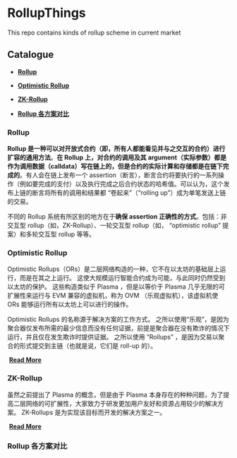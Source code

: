 # RollupThings

This repo contains kinds of rollup scheme in current market

## Catalogue

- [**Rollup**](#Rollup)

- [**Optimistic Rollup**](#Optimistic-Rollup)
- [**ZK-Rollup**](#ZK-Rollup)
- [**Rollup 各方案对比**](#Rollup-各方案对比)

### Rollup

**Rollup 是一种可以对开放式合约（即，所有人都能看见并与之交互的合约）进行扩容的通用方法**。**在 Rollup 上，对合约的调用及其 argument（实际参数）都是作为调用数据（calldata）写在链上的，但是合约的实际计算和存储都是在链下完成的**。有人会在链上发布一个 assertion（断言），断言合约将要执行的一系列操作（例如要完成的支付）以及执行完成之后合约状态的哈希值。可以认为，这个发布上链的断言将所有的调用和结果都 “卷起来”（“rolling up”）成为单笔发送上链的交易。

不同的 Rollup 系统有所区别的地方在于**确保 assertion 正确性的方式**。包括：非交互型 rollup（如，ZK-Rollup）、一轮交互型 rollup（如， “optimistic rollup” 提案）和多轮交互型 rollup 等等。

### Optimistic Rollup

Optimistic Rollups（ORs）是二层网络构造的一种，它不在以太坊的基础层上运行，而是在其之上运行。 这使大规模运行智能合约成为可能，与此同时仍然受到以太坊的保护。 这些构造类似于 Plasma ，但是以等价于 Plasma 几乎无限的可扩展性来运行与 EVM 兼容的虚拟机，称为 OVM （乐观虚拟机），该虚拟机使 ORs 能够运行所有以太坊上可以进行的操作。

Optimistic Rollups 的名称源于解决方案的工作方式。 之所以使用“乐观”，是因为聚合器仅发布所需的最少信息而没有任何证据，前提是聚合器在没有欺诈的情况下运行，并且仅在发生欺诈时提供证据。 之所以使用 “Rollups” ，是因为交易以聚合的形式提交到主链（也就是说，它们是 roll-up 的）。

​																																					[**Read More**](https://github.com/Whisker17/Layer2Things/tree/main/rollup/oprollup/README.md)

### ZK-Rollup

虽然之前提出了 Plasma 的概念，但是由于 Plasma 本身存在的种种问题，为了提高二层网络的可扩展性，大家致力于研发更加用户友好和资源占用较少的解决方案。 ZK-Rollups 是为实现该目标而开发的解决方案之一。

​																																					[**Read More**](https://github.com/Whisker17/Layer2Things/blob/main/rollup/zkrollup/README.md)

### Rollup 各方案对比